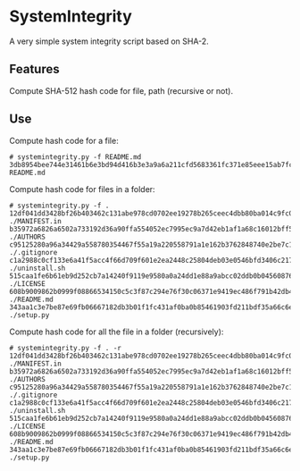 # SystemIntegrity

A very simple system integrity script based on SHA-2.

## Features

Compute SHA-512 hash code for file, path (recursive or not).

## Use

Compute hash code for a file:

	# systemintegrity.py -f README.md 
	3db8954bee744e31461b6e3bd94d416b3e3a9a6a211cfd5683361fc371e85eee15ab7fcaea8e63c5467464af030d7c30c7dac68afa04bc2821a6ddbe8d82c1c2 README.md

Compute hash code for files in a folder:	

	# systemintegrity.py -f .
	12df041dd3428bf26b403462c131abe978cd0702ee19278b265ceec4dbb80ba014c9fc0f155701876d664f9973f4ef8fd0350cbfd4a125a336d9fc8ed85a5b9c ./MANIFEST.in
	b35972a6826a6502a733192d36a90ffa554052ec7995ec9a7d42eb1af1a68c16012bff5c6307879cd729109a4acabec855b8c0c3e0ca4060648c5c2ffa92dda0 ./AUTHORS
	c95125280a96a34429a558780354467f55a19a220558791a1e162b3762848740e2be7c1719f803ccef3d24b0ffccc13a8674e3251f6ff25d6c7654fc8f75741d ./.gitignore
	c1a2988c0cf133e6a41f5acc4f66d709f601e2ea2448c25804deb03e0546bfd3406c217ab2e52aaf5d38cdc3ecc9481537beca82b2bb8fb42b01553e14a702c9 ./uninstall.sh
	515caa1fe6b61eb9d252cb7a14240f9119e9580a0a24dd1e88a9abcc02ddb0b04560876808331e70d295a96815044ba9bcd6510f5c16834d49c1d17e30d86289 ./LICENSE
	608b9009862b0999f08866534150c5c3f87c294e76f30c06371e9419ec486f791b42db440f64f1bcb84b3e1a62c0aebb11e9cb17adabbf4f20cbceba7ef7f0ee ./README.md
	343aa1c3e7be87e69fb06667182db3b01f1fc431af0ba0b85461903fd211bdf35a66c6e7338ce1972c3bfe0f04dc8bd660d0ed7741d43e7e552b2d18172aaf53 ./setup.py

Compute hash code for all the file in a folder (recursively):

	# systemintegrity.py -f . -r
	12df041dd3428bf26b403462c131abe978cd0702ee19278b265ceec4dbb80ba014c9fc0f155701876d664f9973f4ef8fd0350cbfd4a125a336d9fc8ed85a5b9c ./MANIFEST.in
	b35972a6826a6502a733192d36a90ffa554052ec7995ec9a7d42eb1af1a68c16012bff5c6307879cd729109a4acabec855b8c0c3e0ca4060648c5c2ffa92dda0 ./AUTHORS
	c95125280a96a34429a558780354467f55a19a220558791a1e162b3762848740e2be7c1719f803ccef3d24b0ffccc13a8674e3251f6ff25d6c7654fc8f75741d ./.gitignore
	c1a2988c0cf133e6a41f5acc4f66d709f601e2ea2448c25804deb03e0546bfd3406c217ab2e52aaf5d38cdc3ecc9481537beca82b2bb8fb42b01553e14a702c9 ./uninstall.sh
	515caa1fe6b61eb9d252cb7a14240f9119e9580a0a24dd1e88a9abcc02ddb0b04560876808331e70d295a96815044ba9bcd6510f5c16834d49c1d17e30d86289 ./LICENSE
	608b9009862b0999f08866534150c5c3f87c294e76f30c06371e9419ec486f791b42db440f64f1bcb84b3e1a62c0aebb11e9cb17adabbf4f20cbceba7ef7f0ee ./README.md
	343aa1c3e7be87e69fb06667182db3b01f1fc431af0ba0b85461903fd211bdf35a66c6e7338ce1972c3bfe0f04dc8bd660d0ed7741d43e7e552b2d18172aaf53 ./setup.py




